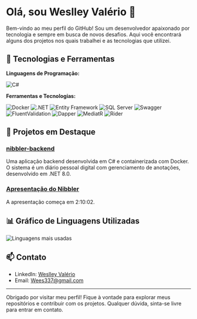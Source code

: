 # Olá, sou Weslley Valério 👋

Bem-vindo ao meu perfil do GitHub! Sou um desenvolvedor apaixonado por tecnologia e sempre em busca de novos desafios. Aqui você encontrará alguns dos projetos nos quais trabalhei e as tecnologias que utilizei.

## 🚀 Tecnologias e Ferramentas

**Linguagens de Programação:**

![C#](https://img.shields.io/badge/C%23-239120?style=for-the-badge&logo=csharp&logoColor=white)

**Ferramentas e Tecnologias:**

![Docker](https://img.shields.io/badge/Docker-2496ED?style=for-the-badge&logo=docker&logoColor=white)
![.NET](https://img.shields.io/badge/.NET-512BD4?style=for-the-badge&logo=dotnet&logoColor=white)
![Entity Framework](https://img.shields.io/badge/Entity%20Framework-512BD4?style=for-the-badge&logo=dotnet&logoColor=white)
![SQL Server](https://img.shields.io/badge/SQL%20Server-CC2927?style=for-the-badge&logo=microsoftsqlserver&logoColor=white)
![Swagger](https://img.shields.io/badge/Swagger-85EA2D?style=for-the-badge&logo=swagger&logoColor=white)
![FluentValidation](https://img.shields.io/badge/FluentValidation-512BD4?style=for-the-badge&logo=dotnet&logoColor=white)
![Dapper](https://img.shields.io/badge/Dapper-512BD4?style=for-the-badge&logo=dotnet&logoColor=white)
![MediatR](https://img.shields.io/badge/MediatR-512BD4?style=for-the-badge&logo=dotnet&logoColor=white)
![Rider](https://img.shields.io/badge/Rider-000000?style=for-the-badge&logo=Rider&logoColor=white)

## 💼 Projetos em Destaque

### [nibbler-backend](https://github.com/estartandodevs-course/nibbler-backend)
Uma aplicação backend desenvolvida em C# e containerizada com Docker. O sistema é um diário pessoal digital com gerenciamento de anotações, desenvolvido em .NET 8.0.
### [Apresentação do Nibbler](https://www.youtube.com/watch?v=6zsWww1SQeQ&t=7802s) 
 A apresentação começa em 2:10:02.

## 📊 Gráfico de Linguagens Utilizadas

![Linguagens mais usadas](https://github-readme-stats.vercel.app/api/top-langs/?username=wes65656&layout=compact)

## 📫 Contato

- LinkedIn: [Weslley Valério](https://www.linkedin.com/in/weslley-valerio-backend/)
- Email: [Wees337@gmail.com](mailto:Wees337@gmail.com)

---

Obrigado por visitar meu perfil! Fique à vontade para explorar meus repositórios e contribuir com os projetos. Qualquer dúvida, sinta-se livre para entrar em contato.
